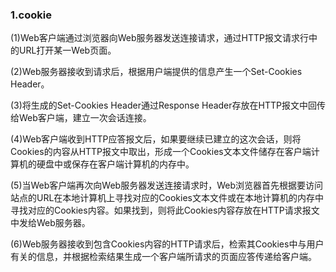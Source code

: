 <!--
 * @Author: 41
 * @Date: 2022-03-17 10:59:48
 * @LastEditors: 41
 * @LastEditTime: 2022-03-17 11:02:02
 * @Description: 
-->
### 1.cookie
(1)Web客户端通过浏览器向Web服务器发送连接请求，通过HTTP报文请求行中的URL打开某一Web页面。

(2)Web服务器接收到请求后，根据用户端提供的信息产生一个Set-Cookies Header。

(3)将生成的Set-Cookies Header通过Response Header存放在HTTP报文中回传给Web客户端，建立一次会话连接。

(4)Web客户端收到HTTP应答报文后，如果要继续已建立的这次会话，则将Cookies的内容从HTTP报文中取出，形成一个Cookies文本文件储存在客户端计算机的硬盘中或保存在客户端计算机的内存中。

(5)当Web客户端再次向Web服务器发送连接请求时，Web浏览器首先根据要访问站点的URL在本地计算机上寻找对应的Cookies文本文件或在本地计算机的内存中寻找对应的Cookies内容。如果找到，则将此Cookies内容存放在HTTP请求报文中发给Web服务器。

(6)Web服务器接收到包含Cookies内容的HTTP请求后，检索其Cookies中与用户有关的信息，并根据检索结果生成一个客户端所请求的页面应答传递给客户端。